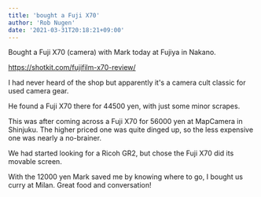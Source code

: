 ```yaml
---
title: 'bought a Fuji X70'
author: 'Rob Nugen'
date: '2021-03-31T20:18:21+09:00'
---
```


Bought a Fuji X70 (camera) with Mark today at Fujiya in Nakano.

https://shotkit.com/fujifilm-x70-review/

I had never heard of the shop but apparently it's a camera cult classic for used camera gear.

He found a Fuji X70 there for 44500 yen, with just some minor scrapes.

This was after coming across a Fuji X70 for 56000 yen at MapCamera in Shinjuku.  The higher priced one was quite dinged up, so the less expensive one was nearly a no-brainer.

We had started looking for a Ricoh GR2, but chose the Fuji X70 did its movable screen.

With the 12000 yen Mark saved me by knowing where to go, I bought us curry at Milan.  Great food and conversation!

